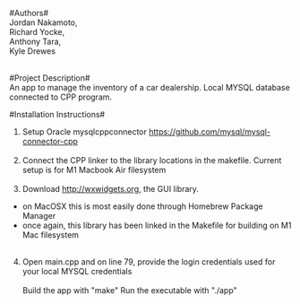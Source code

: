 #Authors#<br>
Jordan Nakamoto,<br>
Richard Yocke,<br>
Anthony Tara,<br>
Kyle Drewes<br><br>

#Project Description#<br>
An app to manage the inventory of a car dealership. Local MYSQL database connected to CPP program.

#Installation Instructions#<br>
1. Setup Oracle mysqlcppconnector
https://github.com/mysql/mysql-connector-cpp
<br><br>
2. Connect the CPP linker to the library locations in the makefile. Current setup is for M1 Macbook Air filesystem
<br><br>
3. Download http://wxwidgets.org, the GUI library.
  - on MacOSX this is most easily done through Homebrew Package Manager
  - once again, this library has been linked in the Makefile for building on M1 Mac filesystem
<br><br>
4. Open main.cpp and on line 79, provide the login credentials used for your local MYSQL credentials
<br><br>
Build the app with "make"
Run the executable with "./app"


